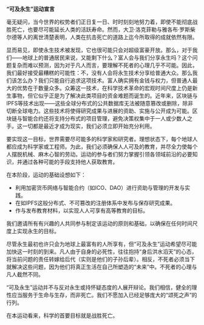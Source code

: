 **“可及永生”运动宣言**

毫无疑问，当今世界的权势者们正日复一日、时时刻刻地努力着，即使不能彻底战胜死亡，也要尽可能延长人类的活跃寿命。然而，大卫·洛克菲勒与雅各布·罗斯柴尔德等人的离世清楚表明，人类在抗击死亡的道路上迄今所取得的成就依然有限。

显而易见，即使永生技术被发现，它也很可能只会对超级富豪开放。那么，对于我们——地球上的普通居民来说，又能剩下什么？富人会与我们分享永生吗？这个问题复杂而难以预测，因为对于凡人而言，要理解不死者的心理几乎不可能。因此，我们最好接受最糟糕的可能性：不，没有人会将永生技术分享给普通大众。那么我们该怎么办？我们只能自行追求这项技术。富人确实拥有金钱与权力，但普通人最大的优势在于数量众多。众筹这一技术，在科学技术革命的宏观时间尺度上仍是新生事物，但它似乎正是为了解决此类项目的资金难题而诞生的。近年来，区块链与IPFS等技术出现——这些全球分布式的公共数据库无法被随意篡改或删除，除非切断全球电力。这些技术将使得研究成果与进展的资助、实施与公开成为可能。区块链与智能合约还将支持分布式的项目管理，避免决策权集中于一人或少数人之手。这一切都是最近才成为现实，我们必须立即开始充分利用。

要实现这一目标，世界需要尽可能多的科学家和研究者。理想状态下，每个地球人都应成为科学家或工程师。为此，我们必须确保人人可及的教育，并尽全力使每个人摆脱机械、麻木心智的劳动。运动的参与者们努力掌握引领各领域前沿的必要知识，并通过各种可能的手段支持他人获取教育。

在本阶段，运动的基础设想如下：
- 利用加密货币网络与智能合约（如ICO、DAO）进行资助与管理的开发与实践。
-  在如IPFS这般分布式、不可篡改的注册体系中发布与保存研究成果。
-  作与发布教育材料，以实现人人可享有高等教育的目标。

我们邀请所有有兴趣的人共同参与制定该运动的原则和基础，以确保在任何时间尺度上实现永生的目标。

尽管永生最初也许只会为地球上最富有的人所享有，但“可及永生”运动希望尽可能加快这一时刻的到来。凡人由于自身的必死性，往往抱持“身后洪水滔天”的心态，将当前问题的责任转嫁给后代（实则是他们的子孙后辈）。相反，不死者必须当下就解决这些问题，因为他们将真正生活在自己所塑造的“未来”中。不死者的心理与凡人截然不同。

“可及永生”运动并不与反对永生或持怀疑态度的人展开辩论。我们相信，健全的理性应当服务于生命与生存，而非死亡。我们不愿加入已经足够庞大的“颂死之声”的行列。

在本运动看来，科学的首要目标就是战胜死亡。

